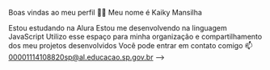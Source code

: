 Boas vindas ao meu perfil 💙💙
Meu nome é Kaiky Mansilha

Estou estudando na Alura
Estou me desenvolvendo na linguagem JavaScript
Utilizo esse espaço para minha organização e compartilhamento dos meu projetos desenvolvidos
Você pode entrar em contato comigo 📫
00001114108820sp@al.educacao.sp.gov.br
-->
